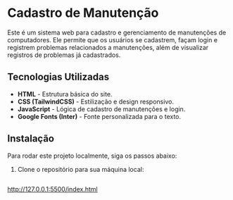 # Cadastro de Manutenção

Este é um sistema web para cadastro e gerenciamento de manutenções de computadores. Ele permite que os usuários se cadastrem, façam login e registrem problemas relacionados a manutenções, além de visualizar registros de problemas já cadastrados.

## Tecnologias Utilizadas

- **HTML** - Estrutura básica do site.
- **CSS (TailwindCSS)** - Estilização e design responsivo.
- **JavaScript** - Lógica de cadastro de manutenções e login.
- **Google Fonts (Inter)** - Fonte personalizada para o texto.

## Instalação

Para rodar este projeto localmente, siga os passos abaixo:

1. Clone o repositório para sua máquina local:
   ```bash
  http://127.0.0.1:5500/index.html

